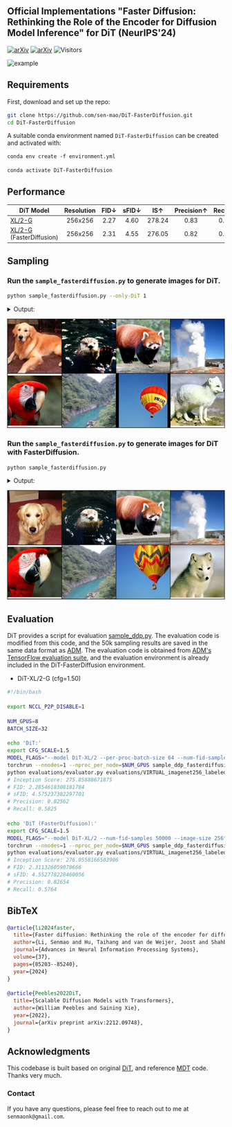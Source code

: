 ## Official Implementations "Faster Diffusion: Rethinking the Role of the Encoder for Diffusion Model Inference" for DiT (NeurIPS'24)

[![arXiv](https://img.shields.io/badge/arXiv-FasterDiffusion-<COLOR>.svg)](https://arxiv.org/abs/2312.09608) [![arXiv](https://img.shields.io/badge/paper-FasterDiffusion-b31b1b.svg)](https://arxiv.org/abs/2312.09608.pdf) ![Visitors](https://visitor-badge.laobi.icu/badge?page_id=sen-mao/DiT-FasterDiffusion)

[//]: # (> **Faster Diffusion: Rethinking the Role of UNet Encoder in Diffusion Models**)

[//]: # (>)

[//]: # (> [Senmao Li]&#40;https://github.com/sen-mao&#41;, [Taihang Hu]&#40;https://github.com/hutaiHang&#41;, [Joost van de Weijer]&#40;https://scholar.google.com/citations?user=Gsw2iUEAAAAJ&hl=en&oi=sra&#41;, [Fahad Khan]&#40;https://sites.google.com/view/fahadkhans/home&#41;, [Tao Liu]&#40;ltolcy0@gmail.com&#41;, [Linxuan Li]&#40;https://github.com/Potato-lover&#41;, [Shiqi Yang]&#40;https://www.shiqiyang.xyz/&#41;, [Yaxing Wang]&#40;https://yaxingwang.netlify.app/author/yaxing-wang/&#41;, [Ming-Ming Cheng]&#40;https://mmcheng.net/&#41;, [Jian Yang]&#40;https://scholar.google.com.hk/citations?user=6CIDtZQAAAAJ&hl=en&#41;)

[//]: # (The official codebase for [FasterDiffusion]&#40;https://arxiv.org/abs/2312.09608&#41; accelerates [DiT]&#40;https://github.com/facebookresearch/DiT&#41; with **~1.51x** speedup.)

[//]: # ()
[//]: # ()
[//]: # (![DiT samples]&#40;visuals/infer_dit.jpg&#41;)

[//]: # ()
[//]: # (Results of DiT &#40;top&#41; and this method in conjunction with our proposed approach &#40;bottom&#41;.)

![example](visuals/example.gif)

## Requirements

First, download and set up the repo:

```bash
git clone https://github.com/sen-mao/DiT-FasterDiffusion.git
cd DiT-FasterDiffusion
```

A suitable conda environment named `DiT-FasterDiffusion` can be created
and activated with:

```
conda env create -f environment.yml

conda activate DiT-FasterDiffusion
```

## Performance

| DiT Model                                                                                 | Resolution | FID&darr; | sFID&darr; | IS&uarr; | Precision&uarr; | Recall&uarr; | s/image&darr; |
|-------------------------------------------------------------------------------------------|:----------:|:---------:|:----------:|:--------:|:---------------:|:------------:|:-------------:|
| [XL/2-G](https://dl.fbaipublicfiles.com/DiT/models/DiT-XL-2-256x256.pt)                   |  256x256   |   2.27    |    4.60    |  278.24  |      0.83       |     0.57     |     5.13      |
| [XL/2-G](https://dl.fbaipublicfiles.com/DiT/models/DiT-XL-2-256x256.pt) (FasterDiffusion) |  256x256   |   2.31    |    4.55    |  276.05  |      0.82       |     0.57     |     **3.26**      |


## Sampling

### Run the `sample_fasterdiffusion.py` to generate images for DiT.
```bash
python sample_fasterdiffusion.py --only-DiT 1 
```

<details>
<summary>Output:</summary>

```bash
key time-steps = [0, 1, 2, 3, 4, 5, 6, 7, 8, 9, 10, 11, 12, 13, 14, 15, 16, 17, 18, 19, 20, 21, 22, 23, 24, 25, 26, 27, 28, 29, 30, 31, 32, 33, 34, 35, 36, 37, 38, 39, 40, 41, 42, 43, 44, 45, 46, 47, 48, 49, 50, 51, 52, 53, 54, 55, 56, 57, 58, 59, 60, 61, 62, 63, 64, 65, 66, 67, 68, 69, 70, 71, 72, 73, 74, 75, 76, 77, 78, 79, 80, 81, 82, 83, 84, 85, 86, 87, 88, 89, 90, 91, 92, 93, 94, 95, 96, 97, 98, 99, 100, 101, 102, 103, 104, 105, 106, 107, 108, 109, 110, 111, 112, 113, 114, 115, 116, 117, 118, 119, 120, 121, 122, 123, 124, 125, 126, 127, 128, 129, 130, 131, 132, 133, 134, 135, 136, 137, 138, 139, 140, 141, 142, 143, 144, 145, 146, 147, 148, 149, 150, 151, 152, 153, 154, 155, 156, 157, 158, 159, 160, 161, 162, 163, 164, 165, 166, 167, 168, 169, 170, 171, 172, 173, 174, 175, 176, 177, 178, 179, 180, 181, 182, 183, 184, 185, 186, 187, 188, 189, 190, 191, 192, 193, 194, 195, 196, 197, 198, 199, 200, 201, 202, 203, 204, 205, 206, 207, 208, 209, 210, 211, 212, 213, 214, 215, 216, 217, 218, 219, 220, 221, 222, 223, 224, 225, 226, 227, 228, 229, 230, 231, 232, 233, 234, 235, 236, 237, 238, 239, 240, 241, 242, 243, 244, 245, 246, 247, 248, 249, 250]
Warming up GPU...
100%|█████████████████████████████████████████| 250/250 [00:41<00:00,  6.09it/s]
100%|█████████████████████████████████████████| 250/250 [00:40<00:00,  6.16it/s]
DiT: 5.11 seconds/image
```

</details>

![DiT samples](visuals/infer_dit.png)

### Run the `sample_fasterdiffusion.py` to generate images for DiT with FasterDiffusion.
```bash
python sample_fasterdiffusion.py 
```

<details>
<summary>Output:</summary>

```bash
key time-steps = [0, 6, 7, 8, 9, 16, 17, 18, 19, 26, 27, 28, 29, 36, 37, 38, 39, 46, 47, 48, 49, 56, 57, 58, 59, 66, 67, 68, 69, 76, 77, 78, 79, 86, 87, 88, 89, 96, 97, 98, 99, 106, 107, 108, 109, 116, 117, 118, 119, 126, 127, 128, 129, 136, 137, 138, 139, 146, 147, 148, 149, 156, 157, 158, 159, 166, 167, 168, 169, 176, 177, 178, 179, 186, 187, 188, 189, 196, 197, 198, 199, 206, 207, 208, 209, 216, 217, 218, 219, 226, 227, 228, 229, 230, 231, 232, 233, 234, 235, 236, 237, 238, 239, 240, 241, 242, 243, 244, 245, 246, 247, 248, 249, 250]
Warming up GPU...
100%|█████████████████████████████████████████| 250/250 [00:26<00:00,  9.32it/s]
100%|█████████████████████████████████████████| 250/250 [00:26<00:00,  9.52it/s]
DiT (FasterDiffusion): 3.29 seconds/image
```

</details>

![DiT_FasterDiffusion samples](visuals/infer_dit_fasterdiffusion.png)

## Evaluation
DiT provides a script for evaluation [sample_ddp.py](https://github.com/facebookresearch/DiT/blob/main/sample_ddp.py).
The evaluation code is modified from this code, and the 50k sampling results are saved in the same data format as [ADM](https://github.com/openai/guided-diffusion/blob/main/scripts/classifier_sample.py).
The evaluation code is obtained from [ADM's TensorFlow evaluation suite](https://github.com/openai/guided-diffusion/tree/main/evaluations), and the evaluation environment is already included in the DiT-FasterDiffusion environment.


- DiT-XL/2-G (cfg=1.50)

```bash
#!/bin/bash

export NCCL_P2P_DISABLE=1

NUM_GPUS=8
BATCH_SIZE=32

echo 'DiT:'
export CFG_SCALE=1.5
MODEL_FLAGS="--model DiT-XL/2 --per-proc-batch-size 64 --num-fid-samples 50000 --image-size 256 --only-DiT True"
torchrun --nnodes=1 --nproc_per_node=$NUM_GPUS sample_ddp_fasterdiffusion.py  $MODEL_FLAGS --cfg-scale $CFG_SCALE
python evaluations/evaluator.py evaluations/VIRTUAL_imagenet256_labeled.npz samples/DiT-XL-2-samples-50000.npz
# Inception Score: 275.85888671875
# FID: 2.2854618308181784
# sFID: 4.575237382297701
# Precision: 0.82562
# Recall: 0.5825

echo 'DiT (FasterDiffusion):'
export CFG_SCALE=1.5
MODEL_FLAGS="--model DiT-XL/2 --num-fid-samples 50000 --image-size 256"
torchrun --nnodes=1 --nproc_per_node=$NUM_GPUS sample_ddp_fasterdiffusion.py $MODEL_FLAGS --cfg-scale $CFG_SCALE --per-proc-batch-size $BATCH_SIZE
python evaluations/evaluator.py evaluations/VIRTUAL_imagenet256_labeled.npz samples/DiT-XL-2-samples-50000.npz
# Inception Score: 276.0558166503906
# FID: 2.311326059070666
# sFID: 4.552778228460056
# Precision: 0.82654
# Recall: 0.5764
```

[//]: # (- DiT-XL/2-G &#40;cfg=1.25&#41;)

[//]: # ()
[//]: # (<details>)

[//]: # (<summary>Output:</summary>)

[//]: # ()
[//]: # (```bash)

[//]: # (#!/bin/bash)

[//]: # ()
[//]: # (export NCCL_P2P_DISABLE=1)

[//]: # ()
[//]: # (NUM_GPUS=8)

[//]: # (BATCH_SIZE=32)

[//]: # ()
[//]: # (echo 'DiT:')

[//]: # (export CFG_SCALE=1.25)

[//]: # (MODEL_FLAGS="--model DiT-XL/2 --per-proc-batch-size 64 --num-fid-samples 50000 --image-size 256 --only-DiT True")

[//]: # (torchrun --nnodes=1 --nproc_per_node=$NUM_GPUS sample_ddp_fasterdiffusion.py  $MODEL_FLAGS --cfg-scale $CFG_SCALE)

[//]: # (python evaluations/evaluator.py evaluations/VIRTUAL_imagenet256_labeled.npz samples/DiT-XL-2-samples-50000.npz)

[//]: # (# Inception Score: 200.91566467285156)

[//]: # (# FID: 3.2465643497795327)

[//]: # (# sFID: 5.309920796937604)

[//]: # (# Precision: 0.76142)

[//]: # (# Recall: 0.635)

[//]: # ()
[//]: # ()
[//]: # (echo 'DiT &#40;FasterDiffusion&#41;:')

[//]: # (export CFG_SCALE=1.25)

[//]: # (MODEL_FLAGS="--model DiT-XL/2 --num-fid-samples 50000 --image-size 256 --only-DiT False")

[//]: # (torchrun --nnodes=1 --nproc_per_node=$NUM_GPUS sample_ddp_fasterdiffusion.py $MODEL_FLAGS --cfg-scale $CFG_SCALE --per-proc-batch-size $BATCH_SIZE)

[//]: # (python evaluations/evaluator.py evaluations/VIRTUAL_imagenet256_labeled.npz samples/DiT-XL-2-samples-50000.npz)

[//]: # (# Inception Score: )

[//]: # (```)

[//]: # ()
[//]: # (</details>)


[//]: # (- DiT-XL/2)

[//]: # ()
[//]: # (<details>)

[//]: # (<summary>Output:</summary>)

[//]: # ()
[//]: # (```bash)

[//]: # (#!/bin/bash)

[//]: # ()
[//]: # (export NCCL_P2P_DISABLE=1)

[//]: # ()
[//]: # (NUM_GPUS=8)

[//]: # (BATCH_SIZE=32)

[//]: # ()
[//]: # (echo 'DiT:')

[//]: # (export CFG_SCALE=1.0)

[//]: # (MODEL_FLAGS="--model DiT-XL/2 --per-proc-batch-size 64 --num-fid-samples 50000 --image-size 256 --only-DiT True")

[//]: # (torchrun --nnodes=1 --nproc_per_node=$NUM_GPUS sample_ddp_fasterdiffusion.py  $MODEL_FLAGS --cfg-scale $CFG_SCALE)

[//]: # (python evaluations/evaluator.py evaluations/VIRTUAL_imagenet256_labeled.npz samples/DiT-XL-2-samples-50000.npz)

[//]: # (# Inception Score: 122.8410415649414)

[//]: # (# FID: 9.540725948224122)

[//]: # (# sFID: 6.877126836603679)

[//]: # (# Precision: 0.66544)

[//]: # (# Recall: 0.6763)

[//]: # ()
[//]: # (echo 'DiT &#40;FasterDiffusion&#41;:')

[//]: # (export CFG_SCALE=1.0)

[//]: # (MODEL_FLAGS="--model DiT-XL/2 --num-fid-samples 50000 --image-size 256 --only-DiT False")

[//]: # (torchrun --nnodes=1 --nproc_per_node=$NUM_GPUS sample_ddp_fasterdiffusion.py $MODEL_FLAGS --cfg-scale $CFG_SCALE --per-proc-batch-size $BATCH_SIZE)

[//]: # (python evaluations/evaluator.py evaluations/VIRTUAL_imagenet256_labeled.npz samples/DiT-XL-2-samples-50000.npz)

[//]: # (# Inception Score: )

[//]: # (```)

[//]: # ()
[//]: # (</details>)


## BibTeX

```bibtex
@article{li2024faster,
  title={Faster diffusion: Rethinking the role of the encoder for diffusion model inference},
  author={Li, Senmao and Hu, Taihang and van de Weijer, Joost and Shahbaz Khan, Fahad and Liu, Tao and Li, Linxuan and Yang, Shiqi and Wang, Yaxing and Cheng, Ming-Ming and others},
  journal={Advances in Neural Information Processing Systems},
  volume={37},
  pages={85203--85240},
  year={2024}
}

@article{Peebles2022DiT,
  title={Scalable Diffusion Models with Transformers},
  author={William Peebles and Saining Xie},
  year={2022},
  journal={arXiv preprint arXiv:2212.09748},
}
```


## Acknowledgments
This codebase is built based on original [DiT](https://github.com/facebookresearch/DiT), and reference [MDT](https://github.com/sail-sg/MDT/tree/main) code. Thanks very much.

### Contact
If you have any questions, please feel free to reach out to me at  `senmaonk@gmail.com`. 